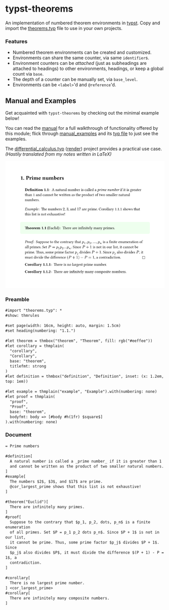# typst-theorems

An implementation of numbered theorem environments in
[typst](https://github.com/typst/typst).
Copy and import the [theorems.typ](theorems.typ) file to use in your own projects.

### Features
- Numbered theorem environments can be created and customized.
- Environments can share the same counter, via same `identifier`s.
- Environment counters can be _attached_ (just as subheadings are attached to headings) to other environments, headings, or keep a global count via `base`.
- The depth of a counter can be manually set, via `base_level`.
- Environments can be `<label>`'d and `@reference`'d.

## Manual and Examples
Get acquainted with `typst-theorems` by checking out the minimal example below!

You can read the [manual](manual.pdf) for a full walkthrough of functionality offered by this module; flick through [manual_examples](manual_examples.pdf) and its [typ file](manual_examples.typ) to just see the examples.

The [differential_calculus.typ](differential_calculus.typ) ([render](differential_calculus.pdf)) project provides a practical use case. _(Hastily translated from my notes written in LaTeX)_

![basic example](basic.png)

### Preamble
```
#import "theorems.typ": *
#show: thmrules

#set page(width: 16cm, height: auto, margin: 1.5cm)
#set heading(numbering: "1.1.")

#let theorem = thmbox("theorem", "Theorem", fill: rgb("#eeffee"))
#let corollary = thmplain(
  "corollary",
  "Corollary",
  base: "theorem",
  titlefmt: strong
)
#let definition = thmbox("definition", "Definition", inset: (x: 1.2em, top: 1em))

#let example = thmplain("example", "Example").with(numbering: none)
#let proof = thmplain(
  "proof",
  "Proof",
  base: "theorem",
  bodyfmt: body => [#body #h(1fr) $square$]
).with(numbering: none)
```

### Document
```
= Prime numbers

#definition[
  A natural number is called a _prime number_ if it is greater than 1
  and cannot be written as the product of two smaller natural numbers.
]
#example[
  The numbers $2$, $3$, and $17$ are prime.
  @cor_largest_prime shows that this list is not exhaustive!
]

#theorem("Euclid")[
  There are infinitely many primes.
]
#proof[
  Suppose to the contrary that $p_1, p_2, dots, p_n$ is a finite enumeration
  of all primes. Set $P = p_1 p_2 dots p_n$. Since $P + 1$ is not in our list,
  it cannot be prime. Thus, some prime factor $p_j$ divides $P + 1$.  Since
  $p_j$ also divides $P$, it must divide the difference $(P + 1) - P = 1$, a
  contradiction.
]

#corollary[
  There is no largest prime number.
] <cor_largest_prime>
#corollary[
  There are infinitely many composite numbers.
]

```

